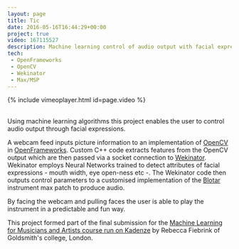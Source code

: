 ```yaml
---
layout: page
title: Tic
date: 2016-05-16T16:44:29+00:00
project: true
video: 167115527
description: Machine learning control of audio output with facial expressions.
tech:
 - OpenFrameworks
 - OpenCV
 - Wekinator
 - Max/MSP
---
```


{% include vimeoplayer.html id=page.video %}

<br/>
Using machine learning algorithms this project enables the user to control audio output through facial expressions.

A webcam feed inputs picture information to an implementation of [OpenCV](http://opencv.org/) in [OpenFrameworks](http://openframeworks.cc/). Custom C++ code extracts features from the OpenCV output which are then passed via a socket connection to [Wekinator](http://www.wekinator.org/). Wekinator employs Neural Networks trained to detect attributes of facial expressions - mouth width, eye open-ness etc -. The Wekinator code then outputs control parameters to a customised implementation of the [Blotar](http://www.maxobjects.com/?v=objects&id_objet=136) instrument max patch to produce audio. 

By facing the webcam and pulling faces the user is able to play the instrument in a predictable and fun way.

This project formed part of the final submission for the [Machine Learning for Musicians and Artists course run on Kadenze](https://www.kadenze.com/courses/machine-learning-for-musicians-and-artists/info) by Rebecca Fiebrink of Goldsmith's college, London. 


